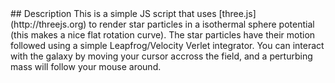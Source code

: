 <!-- 
.. title: WebGL Galaxy
.. slug: galaxy_smash
.. date: 2015-12-09 18:32:37 UTC-05:00
.. tags: 
.. category: 
.. link: 
.. description: 
.. type: text
-->
<style>
    #galaxy {
        width: 95%;
        height: 60vh;
    }
</style>
<div class="row" id="galaxy">
</div>
## Description
This is a simple JS script that uses [three.js](http://threejs.org) to render
star particles in a isothermal sphere potential (this makes a nice flat rotation
curve).  The star particles have their motion followed using a simple
Leapfrog/Velocity Verlet integrator.  You can interact with the galaxy by moving
your cursor accross the field, and a perturbing mass will follow your mouse
around.
<script src="http://www.physics.mcmaster.ca/~kellerbw/smash/three.min.js"></script>
<script src="http://www.physics.mcmaster.ca/~kellerbw/smash/galaxy_smash.js"></script>
